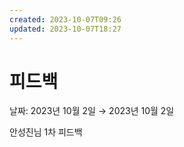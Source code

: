 ```yaml
---
created: 2023-10-07T09:26
updated: 2023-10-07T18:27
---
```

# 피드백

날짜: 2023년 10월 2일 → 2023년 10월 2일

안성진님 1차 피드백